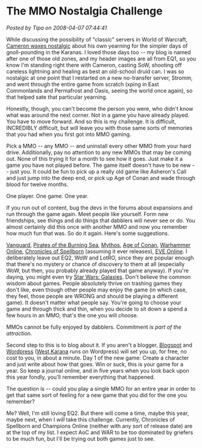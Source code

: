 # The MMO Nostalgia Challenge

*Posted by Tipa on 2008-04-07 07:44:41*

While discussing the possibility of "classic" servers in World of Warcraft, [Cameron waxes nostalgic](http://random-battle.com/2008/04/06/hitting-the-old-nostalgia-pipe/) about his own yearning for the simpler days of gnoll-pounding in the Karanas. I loved those days too -- my blog is named after one of those old zones, and my header images are all from EQ1, so you know I'm standing right there with Cameron, casting SoW, shooting off careless lightning and healing as best an old-school druid can. I was so nostalgic at one point that I restarted on a new no-transfer server, Stromm, and went through the entire game from scratch (xping in East Commonlands and Permafrost and Oasis, seeing the world once again), so that helped sate that particular yearning.

Honestly, though, you can't become the person you were, who didn't know what was around the next corner. Not in a game you have already played. You have to move forward. And so this is my challenge. It is difficult, INCREDIBLY difficult, but will leave you with those same sorts of memories that you had when you first got into MMO gaming.

Pick a MMO -- any MMO -- and uninstall every other MMO from your hard drive. Additionally, pay no attention to any new MMOs that may be coming out. None of this trying it for a month to see how it goes. Just make it a game you have not played before. The game itself doesn't have to be new -- just you. It could be fun to pick up a really old game like Asheron's Call and just jump into the deep end, or pick up Age of Conan and wade through blood for twelve months.

One player. One game. One year. 

If you run out of content, bug the devs in the forums about expansions and run through the game again. Meet people like yourself. Form new friendships, see things and do things that dabblers will never see or do. You almost certainly did this once with another MMO and now you remember how much fun that was. So do it again. Here's some suggestions.

[Vanguard](http://vgplayers.station.sony.com/), [Pirates of the Burning Sea](http://www.burningsea.com/page/home), [Mythos](http://www.mythos.com/), [Age of Conan](http://www.ageofconan.com/), [Warhammer Online](http://www.warhammeronline.com/), [Chronicles of Spellborn](http://www.tcos.com/) (assuming it ever releases), [EVE Online](http://www.eve-online.com/). I deliberately leave out EQ2, WoW and LotRO, since they are popular enough that there's no mystery or chance of discovery to them at all (especially WoW, but then, you probably already played that game anyway). If you're daying, you might even try [Star Wars: Galaxies](http://starwarsgalaxies.station.sony.com/). Don't believe the common wisdom about games. People absolutely thrive on trashing games they don't like, even though other people may enjoy the game (in which case, they feel, those people are WRONG and should be playing a different game). It doesn't matter what people say. You're going to choose your game and through thick and thin, when you decide to sit down a spend a few hours in an MMO, that's the one you will choose.

MMOs cannot be fully enjoyed by dabblers. Commitment is *part of the attraction*.

Second step to this is to blog about it. If you aren't a blogger, [Blogspot](http://www.blogger.com/home) and [Wordpress](http://wordpress.com/) ([West Karana](../) runs on Wordpress) will set you up, for free, no cost to you, in about a minute. Day 1 of the new game: Create a character and just write about how that goes. Win or suck, this is your game for a year. So keep a journal online, and in five years when you look back upon this year fondly, you'll remember everything that happened.

The question is -- could you play a single MMO for an entire year in order to get that same sort of feeling for a new game that you did for the one you remember?

Me? Well, I'm still loving EQ2. But there will come a time, maybe this year, maybe next, when I *will* take this challenge. Currently, Chronicles of Spellborn and Champions Online (neither with any sort of release date) are at the top of my list. I expect AoC and WAR to be too dominated by griefers to be much fun, but I'll be trying out both games just to see.
